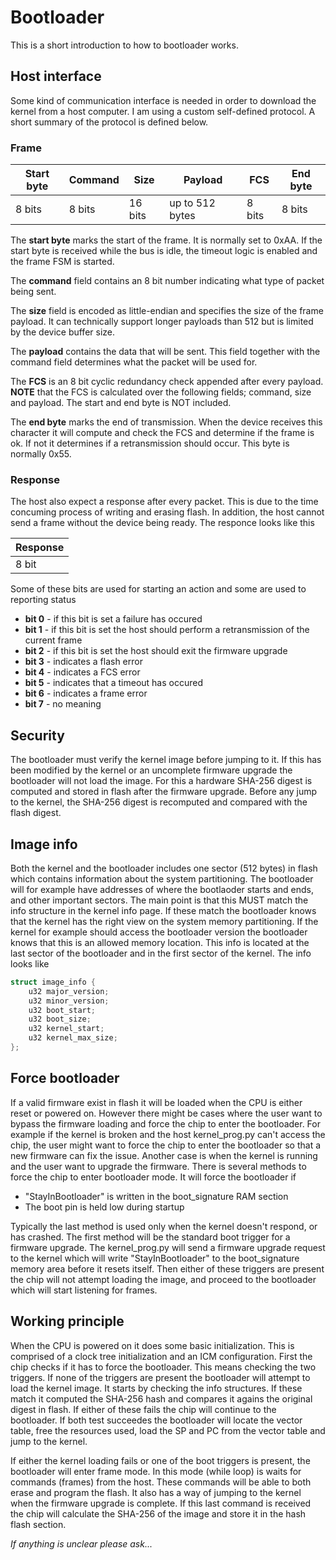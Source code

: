 # Bootloader

This is a short introduction to how to bootloader works.

## Host interface

Some kind of communication interface is needed in order to download the kernel from a host computer. I am using a custom self-defined protocol. A short summary of the protocol is defined below.

### Frame

| Start byte | Command | Size | Payload | FCS | End byte |
|-|-|-|-|-|-|
| 8 bits | 8 bits | 16 bits | up to 512 bytes | 8 bits | 8 bits |

The **start byte** marks the start of the frame. It is normally set to 0xAA. If the start byte is received while the bus is idle, the timeout logic is enabled and the frame FSM is started. 

The **command** field contains an 8 bit number indicating what type of packet being sent.

The **size** field is encoded as little-endian and specifies the size of the frame payload. It can technically support longer payloads than 512 but is limited by the device buffer size.

The **payload** contains the data that will be sent. This field together with the command field determines what the packet will be used for. 

The **FCS** is an 8 bit cyclic redundancy check appended after every payload. **NOTE** that the FCS is calculated over the following fields; command, size and payload. The start and end byte is NOT included.

The **end byte** marks the end of transmission. When the device receives this character it will compute and check the FCS and determine if the frame is ok. If not it determines if a retransmission should occur. This byte is normally 0x55.

### Response

The host also expect a response after every packet. This is due to the time concuming process of writing and erasing flash. In addition, the host cannot send a frame without the device being ready. The responce looks like this

| Response |
|-|
| 8 bit |

Some of these bits are used for starting an action and some are used to reporting status

- **bit 0** - if this bit is set a failure has occured
- **bit 1** - if this bit is set the host should perform a retransmission of the current frame
- **bit 2** - if this bit is set the host should exit the firmware upgrade
- **bit 3** - indicates a flash error
- **bit 4** - indicates a FCS error
- **bit 5** - indicates that a timeout has occured
- **bit 6** - indicates a frame error
- **bit 7** - no meaning

## Security

The bootloader must verify the kernel image before jumping to it. If this has been modified by the kernel or an uncomplete firmware upgrade the bootloader will not load the image. For this a hardware SHA-256 digest is computed and stored in flash after the firmware upgrade. Before any jump to the kernel, the SHA-256 digest is recomputed and compared with the flash digest.

## Image info

Both the kernel and the bootloader includes one sector (512 bytes) in flash which contains information about the system partitioning. The bootloader will for example have addresses of where the bootlaoder starts and ends, and other important sectors. The main point is that this MUST match the info structure in the kernel info page. If these match the bootloader knows that the kernel has the right view on the system memory partitioning. If the kernel for example should access the bootloader version the bootloader knows that this is an allowed memory location. This info is located at the last sector of the bootloader and in the first sector of the kernel. The info looks like

```c
struct image_info {
	u32 major_version;
	u32 minor_version;
	u32 boot_start;
	u32 boot_size;
	u32 kernel_start;
	u32 kernel_max_size;
};
```

## Force bootloader

If a valid firmware exist in flash it will be loaded when the CPU is either reset or powered on. However there might be cases where the user want to bypass the firmware loading and force the chip to enter the bootloader. For example if the kernel is broken and the host kernel_prog.py can't access the chip, the user might want to force the chip to enter the bootloader so that a new firmware can fix the issue. Another case is when the kernel is running and the user want to upgrade the firmware. There is several methods to force the chip to enter bootloader mode. It will force the bootloader if

- "StayInBootloader" is written in the boot_signature RAM section
- The boot pin is held low during startup

Typically the last method is used only when the kernel doesn't respond, or has crashed. The first method will be the standard boot trigger for a firmware upgrade. The kernel_prog.py will send a firmware upgrade request to the kernel which will write "StayInBootloader" to the boot_signature memory area before it resets itself. Then either of these triggers are present the chip will not attempt loading the image, and proceed to the bootloader which will start listening for frames. 

## Working principle

When the CPU is powered on it does some basic initialization. This is comprised of a clock tree initialization and an ICM configuration. First the chip checks if it has to force the bootloader. This means checking the two triggers. If none of the triggers are present the bootloader will attempt to load the kernel image. It starts by checking the info structures. If these match it computed the SHA-256 hash and compares it agains the original digest in flash. If either of these fails the chip will continue to the bootloader. If both test succeedes the bootloader will locate the vector table, free the resources used, load the SP and PC from the vector table and jump to the kernel. 

If either the kernel loading fails or one of the boot triggers is present, the bootloader will enter frame mode. In this mode (while loop) is waits for commands (frames) from the host. These commands will be able to both erase and program the flash. It also has a way of jumping to the kernel when the firmware upgrade is complete. If this last command is received the chip will calculate the SHA-256 of the image and store it in the hash flash section. 

*If anything is unclear please ask...*

